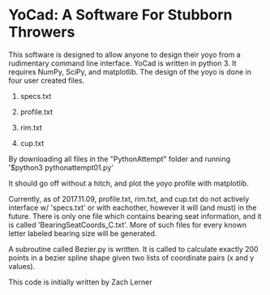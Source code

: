 # YoCad: A Software For Stubborn Throwers
  This software is designed to allow anyone to design their yoyo from
  a rudimentary command line interface. YoCad is written in python 3.
  It requires NumPy, SciPy, and matplotlib. The design of the yoyo is
  done in four user created files.

  1. specs.txt

  2. profile.txt

  3. rim.txt

  4. cup.txt

  By downloading all files in the "PythonAttempt" folder and running
  '$python3 pythonattempt01.py'

  It should go off without a hitch, and plot the yoyo profile with
  matplotlib.

  Currently, as of 2017.11.09, profile.txt, rim.txt, and cup.txt do not
  actively interface w/ 'specs.txt' or with eachother, however it will
  (and must) in the future. There is only one file which contains
  bearing seat information, and it is called 'BearingSeatCoords_C.txt'.
  More of such files for every known letter labeled bearing size will
  be generated.

  A subroutine called Bezier.py is written. It is called to calculate
  exactly 200 points in a bezier spline shape given two lists of
  coordinate pairs (x and y values).

  This code is initially written by Zach Lerner
